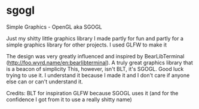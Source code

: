 # sgogl
Simple Graphics - OpenGL
aka SGOGL

Just my shitty little graphics library I made partly for fun and partly for a simple graphics library for other projects. I used GLFW to make it

The design was very greatly influenced and inspired by BearLibTerminal (http://foo.wyrd.name/en:bearlibterminal). A truly great graphics library that is a beacon of simplicity
This, however, isn't BLT, it's SGOGL. Good luck trying to use it. I understand it because I made it and I don't care if anyone else can or can't understand it.

Credits:
BLT for inspiration
GLFW because SGOGL uses it (and for the confidence I got from it to use a really shitty name)

